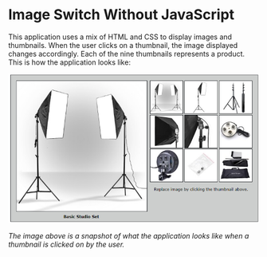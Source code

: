 # Image Switch Without JavaScript

This application uses a mix of HTML and CSS to display images and thumbnails. When the
user clicks on a thumbnail, the image displayed changes accordingly. Each of the nine thumbnails
represents a product. This is how the application looks like:

![Screenshot](images/screenshot.png)

*The image above is a snapshot of what the application looks like when a thumbnail is clicked on by the user.*